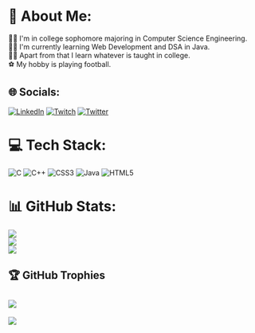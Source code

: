 # 💫 About Me:
🧑‍🎓 I'm in college sophomore majoring in Computer Science Engineering.<br>🧑‍💻 I'm currently learning Web Development and DSA in Java.<br>🧑‍💻 Apart from that I learn whatever is taught in college.<br>⚽ My hobby is playing football. 


## 🌐 Socials:
[![LinkedIn](https://img.shields.io/badge/LinkedIn-%230077B5.svg?logo=linkedin&logoColor=white)](https://linkedin.com/in/naik-mubashir-19aa00148) [![Twitch](https://img.shields.io/badge/Twitch-%239146FF.svg?logo=Twitch&logoColor=white)](https://twitch.tv/naikmubashir) [![Twitter](https://img.shields.io/badge/Twitter-%231DA1F2.svg?logo=Twitter&logoColor=white)](https://twitter.com/naik_mubashir) 

# 💻 Tech Stack:
![C](https://img.shields.io/badge/c-%2300599C.svg?style=for-the-badge&logo=c&logoColor=white) ![C++](https://img.shields.io/badge/c++-%2300599C.svg?style=for-the-badge&logo=c%2B%2B&logoColor=white) ![CSS3](https://img.shields.io/badge/css3-%231572B6.svg?style=for-the-badge&logo=css3&logoColor=white) ![Java](https://img.shields.io/badge/java-%23ED8B00.svg?style=for-the-badge&logo=java&logoColor=white) ![HTML5](https://img.shields.io/badge/html5-%23E34F26.svg?style=for-the-badge&logo=html5&logoColor=white)

# 📊 GitHub Stats:
![](https://github-readme-stats.vercel.app/api?username=naikmubashir&theme=react&hide_border=false&include_all_commits=false&count_private=false)<br/>
![](https://github-readme-streak-stats.herokuapp.com/?user=naikmubashir&theme=react&hide_border=false)<br/>
![](https://github-readme-stats.vercel.app/api/top-langs/?username=naikmubashir&theme=react&hide_border=false&include_all_commits=false&count_private=false&layout=compact)

## 🏆 GitHub Trophies
![](https://github-profile-trophy.vercel.app/?username=naikmubashir&theme=onestar&no-frame=false&no-bg=false&margin-w=4)
---

[![](https://visitcount.itsvg.in/api?id=naikmubashir&icon=0&color=6)](https://visitcount.itsvg.in)
